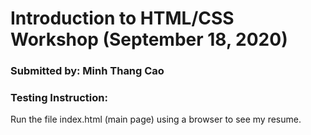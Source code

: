 # Introduction to HTML/CSS Workshop (September 18, 2020)
### Submitted by: Minh Thang Cao 
### Testing Instruction:
Run the file index.html (main page) using a browser to see my resume.
